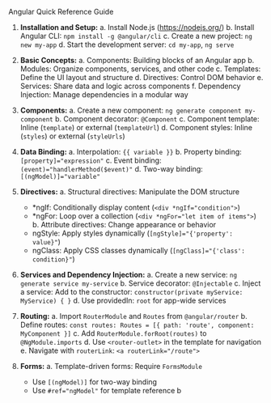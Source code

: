 Angular Quick Reference Guide

1. **Installation and Setup:**
   a. Install Node.js (https://nodejs.org/)
   b. Install Angular CLI: `npm install -g @angular/cli`
   c. Create a new project: `ng new my-app`
   d. Start the development server: `cd my-app`, `ng serve`

2. **Basic Concepts:**
   a. Components: Building blocks of an Angular app
   b. Modules: Organize components, services, and other code
   c. Templates: Define the UI layout and structure
   d. Directives: Control DOM behavior
   e. Services: Share data and logic across components
   f. Dependency Injection: Manage dependencies in a modular way

3. **Components:**
   a. Create a new component: `ng generate component my-component`
   b. Component decorator: `@Component`
   c. Component template: Inline (`template`) or external (`templateUrl`)
   d. Component styles: Inline (`styles`) or external (`styleUrls`)

4. **Data Binding:**
   a. Interpolation: `{{ variable }}`
   b. Property binding: `[property]="expression"`
   c. Event binding: `(event)="handlerMethod($event)"`
   d. Two-way binding: `[(ngModel)]="variable"`

5. **Directives:**
   a. Structural directives: Manipulate the DOM structure
      - *ngIf: Conditionally display content (`<div *ngIf="condition">`)
      - *ngFor: Loop over a collection (`<div *ngFor="let item of items">`)
   b. Attribute directives: Change appearance or behavior
      - ngStyle: Apply styles dynamically (`[ngStyle]="{'property': value}"`)
      - ngClass: Apply CSS classes dynamically (`[ngClass]="{'class': condition}"`)

6. **Services and Dependency Injection:**
   a. Create a new service: `ng generate service my-service`
   b. Service decorator: `@Injectable`
   c. Inject a service: Add to the constructor: `constructor(private myService: MyService) { }`
   d. Use providedIn: `root` for app-wide services

7. **Routing:**
   a. Import `RouterModule` and `Routes` from `@angular/router`
   b. Define routes: `const routes: Routes = [{ path: 'route', component: MyComponent }]`
   c. Add `RouterModule.forRoot(routes)` to `@NgModule.imports`
   d. Use `<router-outlet>` in the template for navigation
   e. Navigate with `routerLink`: `<a routerLink="/route">`

8. **Forms:**
   a. Template-driven forms: Require `FormsModule`
      - Use `[(ngModel)]` for two-way binding
      - Use `#ref="ngModel"` for template reference
   b
